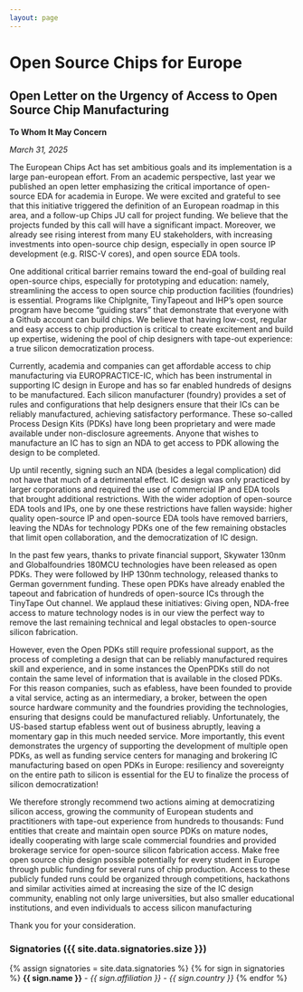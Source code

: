 ```yaml
---
layout: page
---
```


# Open Source Chips for Europe

## Open Letter on the Urgency of Access to Open Source Chip Manufacturing

**To Whom It May Concern**

*March 31, 2025*

The European Chips Act  has set ambitious goals and its implementation is a large pan-european effort. From an academic perspective, last year we published an open letter emphasizing the critical importance of open-source EDA for academia in Europe. We were excited and grateful to see that this initiative triggered the definition of an European roadmap in this area, and a follow-up Chips JU call for project funding. We believe that the projects funded by this call will have a significant impact. Moreover,  we already see rising interest from many EU stakeholders, with increasing investments into open-source chip design, especially in open source IP development (e.g. RISC-V cores), and open source EDA tools.

One additional critical barrier remains toward the end-goal of building real  open-source chips, especially for prototyping and education: namely, streamlining the access to open source chip production facilities (foundries) is essential. Programs like ChipIgnite, TinyTapeout and IHP’s open source program have become “guiding stars” that demonstrate that everyone with a Github account can build chips. We believe that having low-cost, regular and easy access to chip production is critical to create excitement and build up expertise, widening the pool of chip designers with tape-out experience: a true silicon democratization process. 

Currently, academia and companies can get affordable access to chip manufacturing via EUROPRACTICE-IC, which has been instrumental in supporting IC design in Europe and has so far enabled hundreds of designs to be manufactured.  Each silicon manufacturer (foundry) provides a set of rules and configurations that help designers ensure that their ICs can be reliably manufactured, achieving  satisfactory performance. These so-called Process Design Kits (PDKs) have long been proprietary and were made available under non-disclosure agreements. Anyone that wishes to manufacture an IC has to sign an NDA to get access to PDK allowing the design to be completed. 

Up until recently, signing such an NDA (besides a legal complication) did not have that much of a detrimental effect. IC design was only practiced by larger corporations and required the use of commercial IP and EDA tools that brought additional restrictions. With the wider adoption of open-source EDA tools and IPs, one by one these restrictions have fallen wayside: higher quality open-source IP and open-source EDA tools have removed barriers, leaving the NDAs for technology PDKs one of the few remaining obstacles that limit open collaboration, and the democratization of IC design.

In the past few years, thanks to  private financial support, Skywater 130nm and Globalfoundries 180MCU technologies have been released as open PDKs. They were followed by IHP 130nm technology, released thanks to German government funding. These open PDKs have already enabled the tapeout and fabrication of hundreds of open-source ICs through the TinyTape Out channel. We applaud  these initiatives: Giving open, NDA-free access to mature technology nodes is in our view the perfect way to remove the last remaining technical and legal obstacles to open-source silicon fabrication.

However, even the Open PDKs still require professional support, as the process of completing a design that can be reliably manufactured requires skill and experience, and in some instances the OpenPDKs still do not contain the same level of information that is available in the closed PDKs. For this reason companies, such as efabless, have been founded to provide a vital service, acting as an intermediary, a broker, between the open source hardware community and the foundries providing the technologies, ensuring that designs could be manufactured reliably. Unfortunately, the US-based startup efabless went out of business abruptly, leaving a momentary gap in this much needed service. More importantly, this event demonstrates the urgency of supporting the development of multiple open PDKs, as well as funding service centers for managing and brokering IC manufacturing based on open PDKs  in Europe: resiliency and sovereignty on the entire path to silicon is essential for the EU to finalize the process of silicon democratization!

We therefore strongly recommend two actions aiming at democratizing silicon access,  growing the community of European students and practitioners with tape-out experience from hundreds to thousands:
Fund entities that create and maintain open source PDKs on mature nodes, ideally cooperating with large scale commercial foundries and provided brokerage service for open-source silicon fabrication access. 
Make free open source chip design possible potentially for every student in Europe through public funding for several runs  of chip production.  Access to these publicly funded runs could be organized through competitions, hackathons and similar activities aimed at increasing the size of the  IC design community, enabling not only large universities, but also smaller educational institutions, and even individuals to access silicon manufacturing


Thank you for your consideration.

### Signatories ({{ site.data.signatories.size }})

{% assign signatories = site.data.signatories %}
{% for sign in signatories %}
**{{ sign.name }}** - <i>{{ sign.affiliation }} - {{ sign.country }}</i>
{% endfor %}

